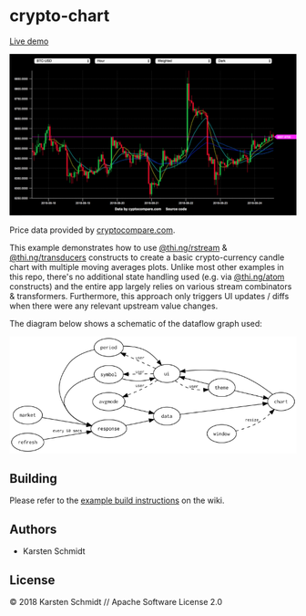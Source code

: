 # crypto-chart

[Live demo](https://s3.amazonaws.com/demo.thi.ng/umbrella/crypto-chart/index.html)

![chart](https://raw.githubusercontent.com/thi-ng/umbrella/develop/assets/examples/crypto-chart.png)

Price data provided by [cryptocompare.com](https://min-api.cryptocompare.com/).

This example demonstrates how to use
[@thi.ng/rstream](https://github.com/thi-ng/umbrella/tree/master/packages/rstream)
&
[@thi.ng/transducers](https://github.com/thi-ng/umbrella/tree/master/packages/transducers)
constructs to create a basic crypto-currency candle chart with multiple
moving averages plots. Unlike most other examples in this repo, there's
no additional state handling used (e.g. via
[@thi.ng/atom](https://github.com/thi-ng/umbrella/tree/master/packages/atom)
constructs) and the entire app largely relies on various stream
combinators & transformers. Furthermore, this approach only triggers UI
updates / diffs when there were any relevant upstream value changes.

The diagram below shows a schematic of the dataflow graph used:

![dataflow](https://raw.githubusercontent.com/thi-ng/umbrella/develop/assets/examples/crypto-dflow.png)

## Building

Please refer to the [example build
instructions](https://github.com/thi-ng/umbrella/wiki/Example-build-instructions)
on the wiki.

## Authors

- Karsten Schmidt

## License

&copy; 2018 Karsten Schmidt // Apache Software License 2.0
